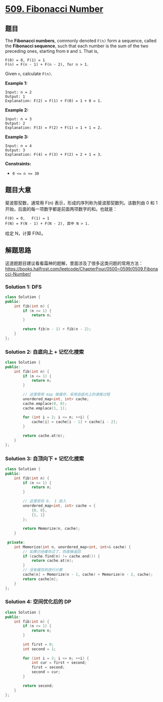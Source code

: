 # [509. Fibonacci Number](https://leetcode.com/problems/fibonacci-number/)

## 题目

The **Fibonacci numbers**, commonly denoted `F(n)` form a sequence, called the **Fibonacci sequence**, such that each number is the sum of the two preceding ones, starting from `0` and `1`. That is,

```
F(0) = 0, F(1) = 1
F(n) = F(n - 1) + F(n - 2), for n > 1.
```

Given `n`, calculate `F(n)`.

 

**Example 1:**

```
Input: n = 2
Output: 1
Explanation: F(2) = F(1) + F(0) = 1 + 0 = 1.
```

**Example 2:**

```
Input: n = 3
Output: 2
Explanation: F(3) = F(2) + F(1) = 1 + 1 = 2.
```

**Example 3:**

```
Input: n = 4
Output: 3
Explanation: F(4) = F(3) + F(2) = 2 + 1 = 3.
```

 

**Constraints:**

- `0 <= n <= 30`

## 题目大意

斐波那契数，通常用 F(n) 表示，形成的序列称为斐波那契数列。该数列由 0 和 1 开始，后面的每一项数字都是前面两项数字的和。也就是：

```
F(0) = 0,   F(1) = 1
F(N) = F(N - 1) + F(N - 2), 其中 N > 1.
```

给定 N，计算 F(N)。

## 解题思路

这道题题目建议看看霜神的题解，里面涉及了很多这类问题的常用方法：https://books.halfrost.com/leetcode/ChapterFour/0500~0599/0509.Fibonacci-Number/

### Solution 1: DFS

````c++
class Solution {
public:
    int fib(int n) {
        if (n <= 1) {
            return n;
        }
        
        return fib(n - 1) + fib(n - 2);
    }
};  
````

### Solution 2: 自底向上 + 记忆化搜索

`````c++
class Solution {
public:
    int fib(int n) {
        if (n <= 1) {
            return n;
        }
        
        // 这里使用 map 做缓存，采用自底向上的递推过程
        unordered_map<int, int> cache;
        cache.emplace(0, 0);
        cache.emplace(1, 1);
        
        for (int i = 2; i <= n; ++i) {
            cache[i] = cache[i - 1] + cache[i - 2];
        }
        
        return cache.at(n);
    }
};  
`````

### Solution 3: 自顶向下 + 记忆化搜索

````c++
class Solution {
public:
    int fib(int n) {
        if (n <= 1) {
            return n;
        }
        
        // 这里现将 0， 1 放入
        unordered_map<int, int> cache = {
            {0, 0},
            {1, 1}
        };
        
        return Memorize(n, cache);
    }
    
 private:
    int Memorize(int n, unordered_map<int, int>& cache) {
        // 如果已经缓存过了，则直接返回
        if (cache.find(n) != cache.end()) {
            return cache.at(n);
        }
        // 没有缓存则进行计算
        cache[n] = Memorize(n - 1, cache) + Memorize(n - 2, cache);
        return cache[n];
    }
};  
````

### Solution 4: 空间优化后的 DP

````c++
class Solution {
public:
    int fib(int n) {
        if (n <= 1) {
            return n;
        }
        
        int first = 0;
        int second = 1;
        
        for (int i = 2; i <= n; ++i) {
            int cur = first + second;
            first = second;
            second = cur;
        }
        
        return second;
    }      
};
````

